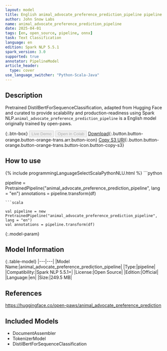 ```yaml
---
layout: model
title: English animal_advocate_preference_prediction_pipeline pipeline DistilBertForSequenceClassification from open-paws
author: John Snow Labs
name: animal_advocate_preference_prediction_pipeline
date: 2025-04-01
tags: [en, open_source, pipeline, onnx]
task: Text Classification
language: en
edition: Spark NLP 5.5.1
spark_version: 3.0
supported: true
annotator: PipelineModel
article_header:
  type: cover
use_language_switcher: "Python-Scala-Java"
---
```


## Description

Pretrained DistilBertForSequenceClassification, adapted from Hugging Face and curated to provide scalability and production-readiness using Spark NLP.`animal_advocate_preference_prediction_pipeline` is a English model originally trained by open-paws.

{:.btn-box}
<button class="button button-orange" disabled>Live Demo</button>
<button class="button button-orange" disabled>Open in Colab</button>
[Download](https://s3.amazonaws.com/auxdata.johnsnowlabs.com/public/models/animal_advocate_preference_prediction_pipeline_en_5.5.1_3.0_1743475055736.zip){:.button.button-orange.button-orange-trans.arr.button-icon}
[Copy S3 URI](s3://auxdata.johnsnowlabs.com/public/models/animal_advocate_preference_prediction_pipeline_en_5.5.1_3.0_1743475055736.zip){:.button.button-orange.button-orange-trans.button-icon.button-copy-s3}

## How to use



<div class="tabs-box" markdown="1">
{% include programmingLanguageSelectScalaPythonNLU.html %}
```python

pipeline = PretrainedPipeline("animal_advocate_preference_prediction_pipeline", lang = "en")
annotations =  pipeline.transform(df)   

```
```scala

val pipeline = new PretrainedPipeline("animal_advocate_preference_prediction_pipeline", lang = "en")
val annotations = pipeline.transform(df)

```
</div>

{:.model-param}
## Model Information

{:.table-model}
|---|---|
|Model Name:|animal_advocate_preference_prediction_pipeline|
|Type:|pipeline|
|Compatibility:|Spark NLP 5.5.1+|
|License:|Open Source|
|Edition:|Official|
|Language:|en|
|Size:|249.5 MB|

## References

https://huggingface.co/open-paws/animal_advocate_preference_prediction

## Included Models

- DocumentAssembler
- TokenizerModel
- DistilBertForSequenceClassification